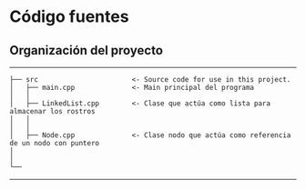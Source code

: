 # Código fuentes

## Organización del proyecto
------------

    ├── src                       <- Source code for use in this project.
    │   ├── main.cpp              <- Main principal del programa
    │   │
    │   ├── LinkedList.cpp        <- Clase que actúa como lista para almacenar los rostros
    │   │   
    │   │
    │   ├── Node.cpp              <- Clase nodo que actúa como referencia de un nodo con puntero 
    │       
    │
    └──

--------
